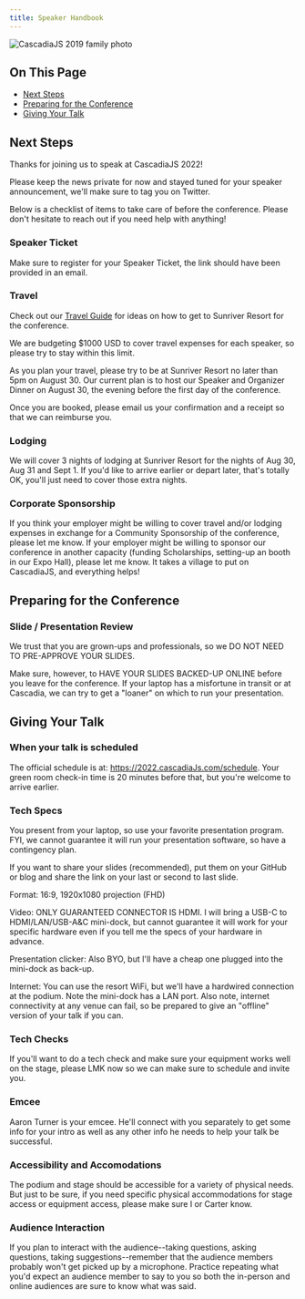 ```yaml
---
title: Speaker Handbook
---
```

![CascadiaJS 2019 family photo](/images/past/cjs18-sponsor.jpg)

<div class="toc">
<h2>On This Page</h2>
    <ul>
        <li><a href="#next-steps">Next Steps</a></li>
        <li><a href="#preparing-for-the-conference">Preparing for the Conference</a></li>
        <li><a href="#giving-your-talk">Giving Your Talk</a></li>
    </ul>
</div>

## Next Steps

Thanks for joining us to speak at CascadiaJS 2022! <i class="fas fa-heart"></i>

Please keep the news private for now and stayed tuned for your speaker announcement, we'll make sure to tag you on Twitter.

Below is a checklist of items to take care of before the conference. Please don't hesitate to reach out if you need help with anything!

### Speaker Ticket

Make sure to register for your Speaker Ticket, the link should have been provided in an email.

### Travel

Check out our [Travel Guide](/travel) for ideas on how to get to Sunriver Resort for the conference. 

We are budgeting <span class="highlight warning">$1000 USD</span> to cover travel expenses for each speaker, so please try to stay within this limit. 

As you plan your travel, please try to be at Sunriver Resort no later than 5pm on August 30. Our current plan is to host our Speaker and Organizer Dinner on August 30, the evening before the first day of the conference.

Once you are booked, please email us your confirmation and a receipt so that we can reimburse you.

### Lodging

We will cover 3 nights of lodging at Sunriver Resort for the nights of Aug 30, Aug 31 and Sept 1. If you'd like to arrive earlier or depart later, that's totally OK, you'll just need to cover those extra nights.

### Corporate Sponsorship

If you think your employer might be willing to cover travel and/or lodging expenses in exchange for a Community Sponsorship of the conference, please let me know. If your employer might be willing to sponsor our conference in another capacity (funding Scholarships, setting-up an booth in our Expo Hall), please let me know. It takes a village to put on CascadiaJS, and everything helps!

## Preparing for the Conference

### Slide / Presentation Review

We trust that you are grown-ups and professionals, so we DO NOT NEED TO PRE-APPROVE YOUR SLIDES.

Make sure, however, to HAVE YOUR SLIDES BACKED-UP ONLINE before you leave for the conference. If your laptop has a misfortune in transit or at Cascadia, we can try to get a "loaner" on which to run your presentation.




## Giving Your Talk

### When your talk is scheduled

The official schedule is at: https://2022.cascadiaJs.com/schedule. Your green room check-in time is 20 minutes before that, but you're welcome to arrive earlier.

### Tech Specs

You present from your laptop, so use your favorite presentation program. FYI, we cannot guarantee it will run your presentation software, so have a contingency plan.

If you want to share your slides (recommended), put them on your GitHub or blog and share the link on your last or second to last slide.

Format: 16:9, 1920x1080 projection (FHD)

Video: ONLY GUARANTEED CONNECTOR IS HDMI. I will bring a USB-C to HDMI/LAN/USB-A&C mini-dock, but cannot guarantee it will work for your specific hardware even if you tell me the specs of your hardware in advance.

Presentation clicker: Also BYO, but I'll have a cheap one plugged into the mini-dock as back-up.

Internet: You can use the resort WiFi, but we'll have a hardwired connection at the podium. Note the mini-dock has a LAN port. Also note, internet connectivity at any venue can fail, so be prepared to give an "offline" version of your talk if you can.

### Tech Checks

If you'll want to do a tech check and make sure your equipment works well on the stage, please LMK now so we can make sure to schedule and invite you.

### Emcee

Aaron Turner is your emcee. He'll connect with you separately to get some info for your intro as well as any other info he needs to help your talk be successful.

### Accessibility and Accomodations

The podium and stage should be accessible for a variety of physical needs. But just to be sure, if you need specific physical accommodations for stage access or equipment access, please make sure I or Carter know.

### Audience Interaction

If you plan to interact with the audience--taking questions, asking questions, taking suggestions--remember that the audience members probably won't get picked up by a microphone. Practice repeating what you'd expect an audience member to say to you so both the in-person and online audiences are sure to know what was said.
